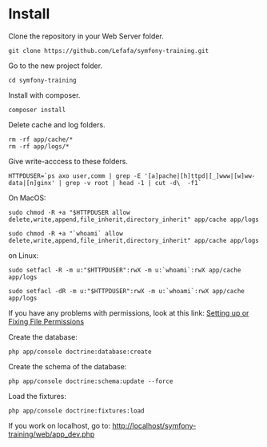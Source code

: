 Install
========================

Clone the repository in your Web Server folder.
```
git clone https://github.com/Lefafa/symfony-training.git
```
Go to the new project folder.
```
cd symfony-training
```
Install with composer.
```
composer install
```
Delete cache and log folders.
```
rm -rf app/cache/*
rm -rf app/logs/*
```
Give write-acccess to these folders.
```
HTTPDUSER=`ps axo user,comm | grep -E '[a]pache|[h]ttpd|[_]www|[w]ww-data|[n]ginx' | grep -v root | head -1 | cut -d\  -f1`
```
On MacOS:
```
sudo chmod -R +a "$HTTPDUSER allow delete,write,append,file_inherit,directory_inherit" app/cache app/logs
```
```
sudo chmod -R +a "`whoami` allow delete,write,append,file_inherit,directory_inherit" app/cache app/logs
```
on Linux:
```
sudo setfacl -R -m u:"$HTTPDUSER":rwX -m u:`whoami`:rwX app/cache app/logs
```
```
sudo setfacl -dR -m u:"$HTTPDUSER":rwX -m u:`whoami`:rwX app/cache app/logs
```
If you have any problems with permissions, look at this link: [Setting up or Fixing File Permissions][1]

Create the database:
```
php app/console doctrine:database:create
```
Create the schema of the database:
```
php app/console doctrine:schema:update --force
```
Load the fixtures:
```
php app/console doctrine:fixtures:load
```
If you work on localhost, go to: [http://localhost/symfony-training/web/app_dev.php][2]


[1]: http://symfony.com/doc/current/setup/file_permissions.html
[2]: http://localhost/symfony-training/web/app_dev.php
